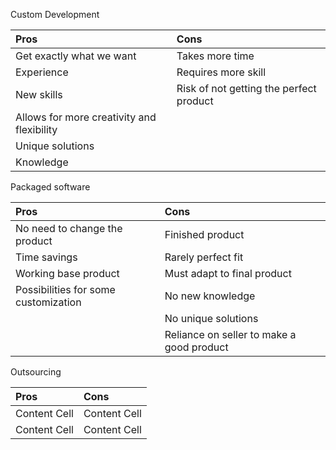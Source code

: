 Custom Development

| Pros                                       | Cons                                    |
| :----------------------------------------- | :-------------------------------------- |
| Get exactly what we want	             | Takes more time                         |
| Experience                                 | Requires more skill                     |
| New skills                                 | Risk of not getting the perfect product |
| Allows for more creativity and flexibility |                                         |
| Unique solutions                           |                                         |
| Knowledge                                  |                                         |

Packaged software

| Pros                                 | Cons                    	 	   |
| :----------------------------------- | :---------------------------------------- |
| No need to change the product        | Finished product   		           |
| Time savings                         | Rarely perfect fit     		   |
| Working base product                 | Must adapt to final product 		   |
| Possibilities for some customization | No new knowledge                          |
|                                      | No unique solutions                       |
|                                      | Reliance on seller to make a good product |


Outsourcing

| Pros          | Cons          |
| :------------ | :------------ |
| Content Cell  | Content Cell  |
| Content Cell  | Content Cell  |
